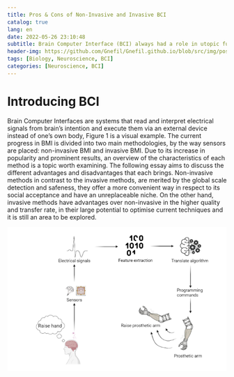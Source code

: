 ```yaml
---
title: Pros & Cons of Non-Invasive and Invasive BCI
catalog: true
lang: en
date: 2022-05-26 23:10:48
subtitle: Brain Computer Interface (BCI) always had a role in utopic future. It is an ambitious technology that connects human brain with digital computers. If one day, we can choose to have a BCI connected, how would you choose between these two main branches; non-invasive BCI or invasive BCI?
header-img: https://github.com/Gnefil/Gnefil.github.io/blob/src/img/post_images/BCI_bg.jpg
tags: [Biology, Neuroscience, BCI]
categories: [Neuroscience, BCI]
---
```

# Introducing BCI

Brain Computer Interfaces are systems that read and interpret electrical signals from brain’s intention and execute them via an external device instead of one’s own body, Figure 1 is a visual example. The current progress in BMI is divided into two main methodologies, by the way sensors are placed: non-invasive BMI and invasive BMI. Due to its increase in popularity and prominent results, an overview of the characteristics of each method is a topic worth examining. The following essay aims to discuss the different advantages and disadvantages that each brings. Non-invasive methods in contrast to the invasive methods, are merited by the global scale detection and safeness, they offer a more convenient way in respect to its social acceptance and have an unreplaceable niche. On the other hand, invasive methods have advantages over non-invasive in the higher quality and transfer rate, in their large potential to optimise current techniques and it is still an area to be explored.

![BCI sketch](https://raw.githubusercontent.com/Gnefil/Gnefil.github.io/src/img/post_images/bci_sketch.png)
